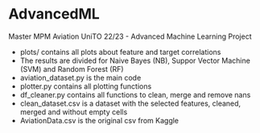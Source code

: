 # AdvancedML
Master MPM Aviation UniTO 22/23 - Advanced Machine Learning Project

- plots/ contains all plots about feature and target correlations
- The results are divided for Naive Bayes (NB), Suppor Vector Machine (SVM) and Random Forest (RF)
- aviation_dataset.py is the main code
- plotter.py contains all plotting functions
- df_cleaner.py contains all functions to clean, merge and remove nans
- clean_dataset.csv is a dataset with the selected features, cleaned, merged and without empty cells
- AviationData.csv is the original csv from Kaggle
